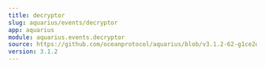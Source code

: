 ```yaml
---
title: decryptor
slug: aquarius/events/decryptor
app: aquarius
module: aquarius.events.decryptor
source: https://github.com/oceanprotocol/aquarius/blob/v3.1.2-62-g1ce2da0/aquarius/events/decryptor.py
version: 3.1.2
---
```

